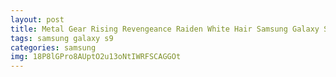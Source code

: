 ```yaml
---
layout: post
title: Metal Gear Rising Revengeance Raiden White Hair Samsung Galaxy S9 Case
tags: samsung galaxy s9
categories: samsung
img: 18P8lGPro8AUptO2u13oNtIWRFSCAGGOt
---
```

